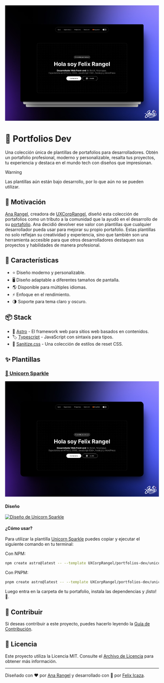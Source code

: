 ![Portada](./assets/image.png)

# 🦄 Portfolios Dev

Una colección única de plantillas de portafolios para desarrolladores. Obtén un portafolio profesional, moderno y personalizable, resalta tus proyectos, tu experiencia y destaca en el mundo tech con diseños que impresionan.

> [!WARNING]
> Las plantillas aún están bajo desarrollo, por lo que aún no se pueden utilizar.

## 🙌 Motivación

[Ana Rangel](https://www.linkedin.com/in/ux-ana-rangel), creadora de [UXCorpRangel](https://www.linkedin.com/company/uxcorprangel/), diseñó esta colección de portafolios como un tributo a la comunidad que la ayudó en el desarrollo de su [portafolio](https://anarangel.github.io/). Ana decidió devolver ese valor con plantillas que cualquier desarrollador pueda usar para mejorar su propio portafolio. Estas plantillas no solo reflejan su creatividad y experiencia, sino que también son una herramienta accesible para que otros desarrolladores destaquen sus proyectos y habilidades de manera profesional.

## 👀 Características

- ⭐ Diseño moderno y personalizable.
- 🖥️ Diseño adaptable a diferentes tamaños de pantalla.
- 🌎 Disponible para múltiples idiomas.
- ⚡ Enfoque en el rendimiento.
- 🌗 Soporte para tema claro y oscuro.

## 📦 Stack

- 🚀 [Astro](https://astro.build/) - El framework web para sitios web basados en contenidos.
- 🏷️ [Typescript](https://www.typescriptlang.org/) - JavaScript con sintaxis para tipos.
- 💅 [Sanitize.css](https://github.com/csstools/sanitize.css) - Una colección de estilos de reset CSS.

## ✨ Plantillas

### [🦄 Unicorn Sparkle](./unicorn-sparkle)

[![Unicorn Sparkle](./assets/unicorn-sparkle.png)](./unicorn-sparkle)

#### Diseño

[![Diseño de Unicorn Sparkle](https://img.shields.io/badge/Figma-F24E1E?style=for-the-badge&logo=figma&logoColor=white)](https://www.figma.com/design/RPSa9nHARMmnTemhrGuTCZ/Portafolio-dev?node-id=44-1034&t=dIZVva7mcSSduV6j-1)

#### ¿Cómo usar?

Para utilizar la plantilla [Unicorn Sparkle](./unicorn-sparkle) puedes copiar y ejecutar el siguiente comando en tu terminal:

Con NPM:

```bash
npm create astro@latest -- --template UXCorpRangel/portfolios-dev/unicorn-sparkle
```

Con PNPM:

```bash
pnpm create astro@latest -- --template UXCorpRangel/portfolios-dev/unicorn-sparkle
```

Luego entra en la carpeta de tu portafolio, instala las dependencias y ¡listo! 🎉.

## 🤝 Contribuir

Si deseas contribuir a este proyecto, puedes hacerlo leyendo la [Guía de Contribución](./CONTRIBUTING.md).

## 📄 Licencia

Este proyecto utiliza la Licencia MIT. Consulte el [Archivo de Licencia](./LICENCE) para obtener más información.

---

Diseñado con ❤️ por [Ana Rangel](https://www.linkedin.com/in/ux-ana-rangel) y desarrollado con 💙 por [Felix Icaza](https://felixicaza.com).
